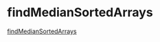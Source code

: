 # findMedianSortedArrays
[findMedianSortedArrays](https://leetcode-cn.com/problems/median-of-two-sorted-arrays/)